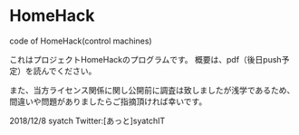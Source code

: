 # HomeHack
code of HomeHack(control machines)

これはプロジェクトHomeHackのプログラムです。
概要は、pdf（後日push予定）を読んでください。

また、当方ライセンス関係に関し公開前に調査は致しましたが浅学であるため、間違いや問題がありましたらご指摘頂ければ幸いです。

2018/12/8
syatch
Twitter:[あっと]syatchIT
